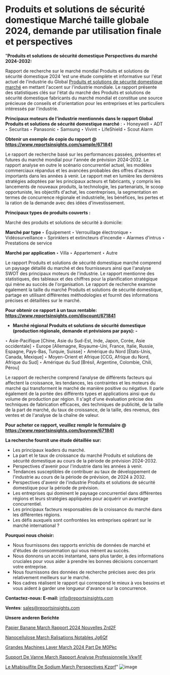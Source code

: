 # Produits et solutions de sécurité domestique Marché taille globale 2024, demande par utilisation finale et perspectives

 "<strong>Produits et solutions de sécurité domestique Perspectives du marché 2024-2032:</strong>

Rapport de recherche sur le marché mondial Produits et solutions de sécurité domestique 2024 'est une étude complète et informative sur l'état actuel de l'industrie du Global <a href=https://www.reportsinsights.com/sample/671841>Produits et solutions de sécurité domestique marché</a> en mettant l'accent sur l'industrie mondiale. Le rapport présente des statistiques clés sur l'état du marché des Produits et solutions de sécurité domestique fabricants du marché mondial et constitue une source précieuse de conseils et d'orientation pour les entreprises et les particuliers intéressés par l'industrie.

<strong>Principaux moteurs de l'industrie mentionnés dans le rapport Global Produits et solutions de sécurité domestique marché</strong> :
‣ Honeywell
‣ ADT
‣ Securitas
‣ Panasonic
‣ Samsung
‣ Vivint
‣ LifeShield
‣ Scout Alarm

<strong>Obtenir un exemple de copie du rapport @ <a href=https://www.reportsinsights.com/sample/671841>https://www.reportsinsights.com/sample/671841</a></strong>

Le rapport de recherche basé sur les performances passées, présentes et futures du marché mondial pour l'année de prévision 2024-2032. Le rapport analyse en outre le scénario concurrentiel actuel, les modèles commerciaux répandus et les avancées probables des offres d'acteurs importants dans les années à venir. Le rapport met en lumière les dernières stratégies adoptées par les principaux acteurs et fabricants, y compris les lancements de nouveaux produits, la technologie, les partenariats, le scoop opportuniste, les objectifs d'achat, les coentreprises, la segmentation en termes de concurrence régionale et industrielle, les bénéfices, les pertes et la ration de la demande avec des idées d'investissement.

<strong>Principaux types de produits couverts :</strong>

Marché des produits et solutions de sécurité à domicile:

<strong>Marché par type </strong>
‣ Équipement
‣ Verrouillage électronique
‣ Vidéosurveillance
‣ Sprinklers et extincteurs d'incendie
‣ Alarmes d'intrus
‣ Prestations de service

<strong>Marché par application </strong>
‣ Villa
‣ Appartement
‣ Autre

Le rapport Produits et solutions de sécurité domestique marché comprend un paysage détaillé du marché et des fournisseurs ainsi que l'analyse SWOT des principaux moteurs de l'industrie. Le rapport mentionne des statistiques, des tableaux et des chiffres pour la planification stratégique qui mène au succès de l'organisation. Le rapport de recherche examine également la taille du marché Produits et solutions de sécurité domestique, partage en utilisant différentes méthodologies et fournit des informations précises et détaillées sur le marché.

<strong>Pour obtenir ce rapport à un taux rentable: <a href=https://www.reportsinsights.com/discount/671841>https://www.reportsinsights.com/discount/671841</a></strong>
<ul>
  <li><strong>Marché régional Produits et solutions de sécurité domestique (production régionale, demande et prévisions par pays): -</strong></li>
</ul>
‣ Asie-Pacifique [Chine, Asie du Sud-Est, Inde, Japon, Corée, Asie occidentale]
‣ Europe [Allemagne, Royaume-Uni, France, Italie, Russie, Espagne, Pays-Bas, Turquie, Suisse]
‣ Amérique du Nord [États-Unis, Canada, Mexique]
‣ Moyen-Orient et Afrique [CCG, Afrique du Nord, Afrique du Sud]
‣ Amérique du Sud [Brésil, Argentine, Colombie, Chili, Pérou]

Le rapport de recherche comprend l’analyse de différents facteurs qui affectent la croissance, les tendances, les contraintes et les moteurs du marché qui transforment le marché de manière positive ou négative. Il parle également de la portée des différents types et applications ainsi que du volume de production par région. Il s'agit d'une évaluation précise des techniques de fabrication efficaces, des techniques de publicité, de la taille de la part de marché, du taux de croissance, de la taille, des revenus, des ventes et de l'analyse de la chaîne de valeur.

<strong>Pour acheter ce rapport, veuillez remplir le formulaire @   <a href=https://www.reportsinsights.com/buynow/671841>https://www.reportsinsights.com/buynow/671841</a></strong>

<strong>La recherche fournit une étude détaillée sur:</strong>
<ul>
  <li>Les principaux leaders du marché.</li>
  <li>La part et le taux de croissance du marché Produits et solutions de sécurité domestique au cours de la période de prévision 2024-2032.</li>
  <li>Perspectives d'avenir pour l'industrie dans les années à venir.</li>
  <li>Tendances susceptibles de contribuer au taux de développement de l'industrie au cours de la période de prévision, de 2024 à 2032.</li>
  <li>Perspectives d'avenir de l'industrie Produits et solutions de sécurité domestique pour la période de prévision.</li>
  <li>Les entreprises qui dominent le paysage concurrentiel dans différentes régions et leurs stratégies appliquées pour acquérir un avantage concurrentiel.</li>
  <li>Les principaux facteurs responsables de la croissance du marché dans les différentes régions.</li>
  <li>Les défis auxquels sont confrontées les entreprises opérant sur le marché international ?</li>
</ul>
<strong>Pourquoi nous choisir:</strong>
<ul>
  <li>Nous fournissons des rapports enrichis de données de marché et d'études de consommation qui vous mènent au succès.</li>
  <li>Nous donnons un accès instantané, sans plus tarder, à des informations cruciales pour vous aider à prendre les bonnes décisions concernant votre entreprise.</li>
  <li>Nous fournissons des données de recherche précises avec des prix relativement meilleurs sur le marché.</li>
  <li>Nos cadres réalisent le rapport qui correspond le mieux à vos besoins et vous aident à garder une longueur d'avance sur la concurrence.</li>
</ul>
<strong>Contactez-nous:
</strong><strong>E-mail:</strong> <a href=mailto:info@reportsinsights.com>info@reportsinsights.com</a>

<strong>Ventes</strong>: <a href=mailto:sales@reportsinsights.com>sales@reportsinsights.com</a>

<strong>Unsere anderen Berichte</strong>

<a href=https://www.linkedin.com/pulse/papier-banane-march%C3%A9-rapport-2024-nouvelles-zrd2f/>Papier Banane March Rapport 2024 Nouvelles Zrd2F</a>

<a href=https://www.linkedin.com/pulse/nanocellulose-march%C3%A9-r%C3%A9alisations-notables-jg6qf/>Nanocellulose March Ralisations Notables Jg6Qf</a>

<a href=https://www.linkedin.com/pulse/grandes-machines-%C3%A0-laver-march%C3%A9-2024-part-de-m0pkc/>Grandes Machines  Laver March 2024 Part De M0Pkc</a>

<a href=https://www.linkedin.com/pulse/support-de-vanne-march%C3%A9-rapport-analyse-professionnelle-vkw1f/>Support De Vanne March Rapport Analyse Professionnelle Vkw1F</a>

<a href=https://www.linkedin.com/pulse/le-m%C3%A9tabisulfite-de-sodium-march%C3%A9-perspectives-kzqrf/>Le Mtabisulfite De Sodium March Perspectives Kzqrf</a>"
![image](https://github.com/daminid12/RItrends/assets/158430485/0b5f5f7c-a881-4331-bb74-071ee6aef85b)
